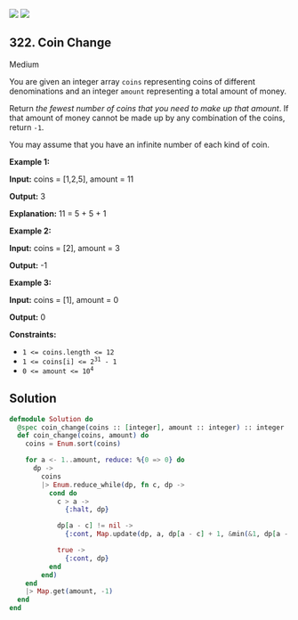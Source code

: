 [![](https://img.shields.io/github/stars/javadev/LeetCode-in-All?label=Stars&style=flat-square)](https://github.com/javadev/LeetCode-in-All)
[![](https://img.shields.io/github/forks/javadev/LeetCode-in-All?label=Fork%20me%20on%20GitHub%20&style=flat-square)](https://github.com/javadev/LeetCode-in-All/fork)

## 322\. Coin Change

Medium

You are given an integer array `coins` representing coins of different denominations and an integer `amount` representing a total amount of money.

Return _the fewest number of coins that you need to make up that amount_. If that amount of money cannot be made up by any combination of the coins, return `-1`.

You may assume that you have an infinite number of each kind of coin.

**Example 1:**

**Input:** coins = [1,2,5], amount = 11

**Output:** 3

**Explanation:** 11 = 5 + 5 + 1

**Example 2:**

**Input:** coins = [2], amount = 3

**Output:** -1

**Example 3:**

**Input:** coins = [1], amount = 0

**Output:** 0

**Constraints:**

*   `1 <= coins.length <= 12`
*   <code>1 <= coins[i] <= 2<sup>31</sup> - 1</code>
*   <code>0 <= amount <= 10<sup>4</sup></code>

## Solution

```elixir
defmodule Solution do
  @spec coin_change(coins :: [integer], amount :: integer) :: integer
  def coin_change(coins, amount) do
    coins = Enum.sort(coins)

    for a <- 1..amount, reduce: %{0 => 0} do
      dp ->
        coins
        |> Enum.reduce_while(dp, fn c, dp ->
          cond do
            c > a ->
              {:halt, dp}

            dp[a - c] != nil ->
              {:cont, Map.update(dp, a, dp[a - c] + 1, &min(&1, dp[a - c] + 1))}

            true ->
              {:cont, dp}
          end
        end)
    end
    |> Map.get(amount, -1)
  end
end
```